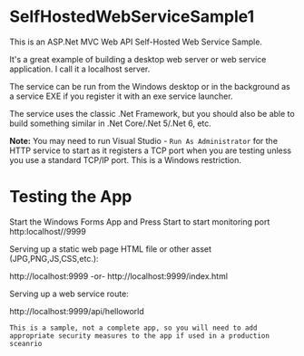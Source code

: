 # SelfHostedWebServiceSample1
This is an ASP.Net MVC Web API Self-Hosted Web Service Sample.

It's a great example of building a desktop web server or web service application. I call it a localhost server.

The service can be run from the Windows desktop or in the background as a service EXE if you register it with an exe service launcher.

The service uses the classic .Net Framework, but you should also be able to build something similar in .Net Core/.Net 5/.Net 6, etc.

**Note:** You may need to run Visual Studio - ```Run As Administrator``` for the HTTP service to start as it registers a TCP port when you are testing unless you use a standard TCP/IP port. This is a Windows restriction.

# Testing the App

Start the Windows Forms App and Press Start to start monitoring port http:localhost//9999

Serving up a static web page HTML file or other asset (JPG,PNG,JS,CSS,etc.): 

http://localhost:9999  -or- http://localhost:9999/index.html

Serving up a web service route: 

http://localhost:9999/api/helloworld

```This is a sample, not a complete app, so you will need to add appropriate security measures to the app if used in a production sceanrio```
